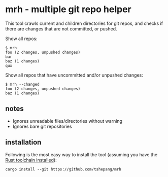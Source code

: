 # mrh - multiple git repo helper

This tool crawls current and children directories for git repos,
and checks if there are changes that are not committed, or pushed.

Show all repos:

    $ mrh
    foo (2 changes, unpushed changes)
    bar
    baz (1 changes)
    qux

Show all repos that have uncommitted and/or unpushed changes:

    $ mrh --changed
    foo (2 changes, unpushed changes)
    baz (1 changes)


## notes

- Ignores unreadable files/directories without warning
- Ignores bare git repositories


## installation

Following is the most easy way to install the tool
(assuming you have the [Rust toolchain installed][install]):

    cargo install --git https://github.com/tshepang/mrh

[install]: https://www.rust-lang.org/en-US/install.html
